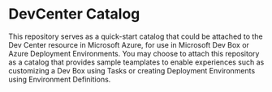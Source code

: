 # DevCenter Catalog

This repository serves as a quick-start catalog that could be attached to the Dev Center resource in Microsoft Azure, for use in Microsoft Dev Box or Azure Deployment Environments. You may choose to attach this repository as a catalog that provides sample teamplates to enable experiences such as customizing a Dev Box using Tasks or creating Deployment Environments using Environment Definitions.
